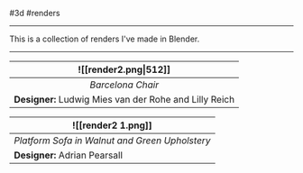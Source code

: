 #3d #renders

---

This is a collection of renders I've made in Blender.

---

| ![[render2.png\|512]]                                  |
| ------------------------------------------------------ |
| <center>*Barcelona Chair*</center>                     |
| **Designer:** Ludwig Mies van der Rohe and Lilly Reich |

| ![[render2 1.png]]                                              |
| --------------------------------------------------------------- |
| <center>*Platform Sofa in Walnut and Green Upholstery*</center> |
| **Designer:** Adrian Pearsall                                   |


